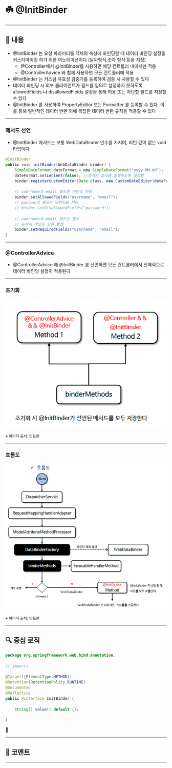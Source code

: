 # ☘️ @InitBinder

---

## 📖 내용

- @InitBinder 는 요청 파라미터를 객체의 속성에 바인딩할 때 데이터 바인딩 설정을 커스터마이징 하기 위한 어노테이션이다 (날짜형식,숫자 형식 등을 지정)
  - @Controller에서 @InitBinder를 사용하면 해당 컨트롤러 내에서만 적용
  - @ControllerAdvice 와 함께 사용하면 모든 컨트롤러에 적용
- @InitBinder 는 커스텀 유효성 검증기를 등록하여 검증 시 사용할 수 있다
- 데이터 바인딩 시 외부 클라이언트가 필드를 임의로 설정하지 못하도록 allowedFields 나 disallowedFields 설정을 통해 허용 또는 차단할 필드를 지정할 수 있다
- @InitBinder 를 사용하여 PropertyEditor 또는 Formatter 를 등록할 수 있다. 이를 통해 일반적인 데이터 변환 외에 복잡한 데이터 변환 규칙을 적용할 수 있다

---

### 메서드 선언
- @InitBinder 메서드는 보통 WebDataBinder 인수를 가지며, 리턴 값이 없는 void 타입이다
```java
@InitBinder
public void initBinder(WebDataBinder binder) {
    SimpleDateFormat dateFormat = new SimpleDateFormat("yyyy-MM-dd");
    dateFormat.setLenient(false); //엄격한 검사를 실행하도록 설정함
    binder.registerCustomEditor(Date.class, new CustomDateEditor(dateFormat, false));

    // username과 email 필드만 바인딩 허용
    binder.setAllowedFields("username", "email");
    // password 필드는 바인딩을 차단
    // binder.setDisallowedFields("password");

    // username과 email 필드는 필수
    // 누락시 바인딩 오류 발생
    binder.setRequiredFields("username", "email");
}
```

---

### @ControllerAdvice
- @ControllerAdvice 에 @InitBinder 를 선언하면 모든 컨트롤러에서 전역적으로 데이터 바인딩 설정이 적용된다

---

### 초기화
![image_1.png](image_1.png)

<sub>※ 이미지 출처: 인프런</sub>

---

### 흐름도
![image_2.png](image_2.png)

<sub>※ 이미지 출처: 인프런</sub>

---

## 🔍 중심 로직

```java
package org.springframework.web.bind.annotation;

// imports

@Target({ElementType.METHOD})
@Retention(RetentionPolicy.RUNTIME)
@Documented
@Reflective
public @interface InitBinder {

	String[] value() default {};

}
```

📌

---

## 💬 코멘트

---
